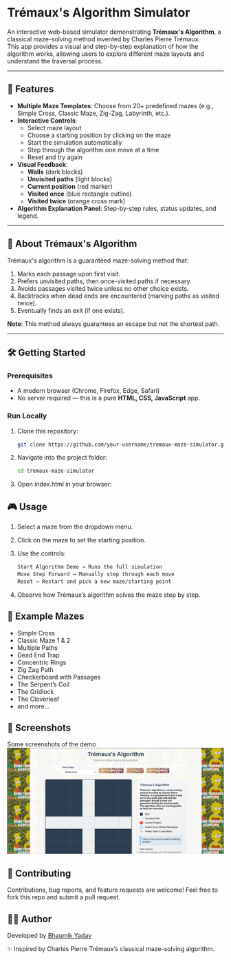 # Trémaux's Algorithm Simulator

An interactive web-based simulator demonstrating **Trémaux's Algorithm**, a classical maze-solving method invented by Charles Pierre Trémaux.  
This app provides a visual and step-by-step explanation of how the algorithm works, allowing users to explore different maze layouts and understand the traversal process.

---

## 🚀 Features
- **Multiple Maze Templates**: Choose from 20+ predefined mazes (e.g., Simple Cross, Classic Maze, Zig-Zag, Labyrinth, etc.).
- **Interactive Controls**:
  - Select maze layout
  - Choose a starting position by clicking on the maze
  - Start the simulation automatically
  - Step through the algorithm one move at a time
  - Reset and try again
- **Visual Feedback**:
  - **Walls** (dark blocks)
  - **Unvisited paths** (light blocks)
  - **Current position** (red marker)
  - **Visited once** (blue rectangle outline)
  - **Visited twice** (orange cross mark)
- **Algorithm Explanation Panel**: Step-by-step rules, status updates, and legend.

---

## 📖 About Trémaux's Algorithm
Trémaux's algorithm is a guaranteed maze-solving method that:
1. Marks each passage upon first visit.
2. Prefers unvisited paths, then once-visited paths if necessary.
3. Avoids passages visited twice unless no other choice exists.
4. Backtracks when dead ends are encountered (marking paths as visited twice).
5. Eventually finds an exit (if one exists).

**Note**: This method always guarantees an escape but not the shortest path.

---

## 🛠️ Getting Started

### Prerequisites
- A modern browser (Chrome, Firefox, Edge, Safari)
- No server required — this is a pure **HTML, CSS, JavaScript** app.

### Run Locally
1. Clone this repository:
   ```bash
   git clone https://github.com/your-username/tremaux-maze-simulator.git
    ```
2. Navigate into the project folder:
   ```bash
   cd tremaux-maze-simulator
   ```
3. Open index.html in your browser:


## 🎮 Usage

1. Select a maze from the dropdown menu.

2. Click on the maze to set the starting position.

3. Use the controls:
   ```bash
   Start Algorithm Demo → Runs the full simulation
   Move Step Forward → Manually step through each move
   Reset → Restart and pick a new maze/starting point
   ```

4. Observe how Trémaux’s algorithm solves the maze step by step.
   

## 🧩 Example Mazes

- Simple Cross
- Classic Maze 1 & 2
- Multiple Paths
- Dead End Trap
- Concentric Rings
- Zig Zag Path
- Checkerboard with Passages
- The Serpent’s Coil
- The Gridlock
- The Cloverleaf
- and more...


## 📸 Screenshots

Some screenshots of the demo 
![Pic 1](Demo1.png)

## 🤝 Contributing

Contributions, bug reports, and feature requests are welcome!
Feel free to fork this repo and submit a pull request.


## 👨‍💻 Author

Developed by [Bhaumik Yadav](https://www.linkedin.com/in/theprofessional-bhaumik-yadav/) 

✨ Inspired by Charles Pierre Trémaux’s classical maze-solving algorithm.
